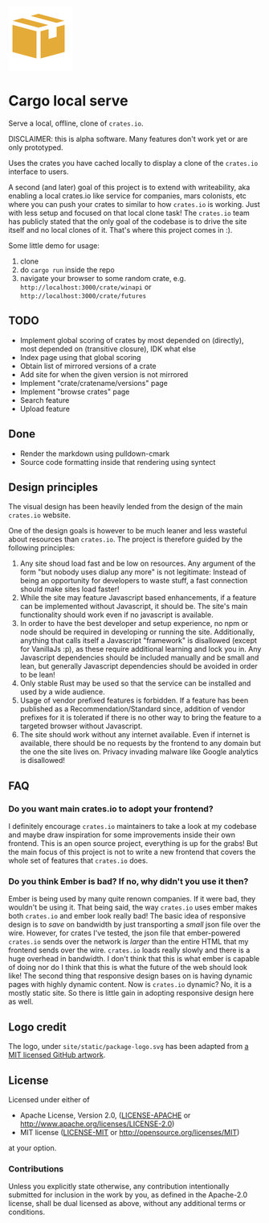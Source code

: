 <img src="site/static/package-logo.svg" width="128">

# Cargo local serve

Serve a local, offline, clone of `crates.io`.

DISCLAIMER: this is alpha software. Many features don't work yet
or are only prototyped.

Uses the crates you have cached locally to display a clone of the `crates.io` interface to users.

A second (and later) goal of this project is to extend with writeability, aka enabling a local crates.io like service for companies, mars colonists, etc where you can push your crates to similar to how `crates.io` is working. Just with less setup and focused on that local clone task! The `crates.io` team has publicly stated that the only goal of the codebase is to drive the site itself and no local clones of it. That's where this project comes in :).

Some little demo for usage:

1. clone
2. do `cargo run` inside the repo
3. navigate your browser to some random crate, e.g. `http://localhost:3000/crate/winapi` or `http://localhost:3000/crate/futures`

## TODO

* Implement global scoring of crates by most depended on (directly), most depended on (transitive closure), IDK what else
* Index page using that global scoring
* Obtain list of mirrored versions of a crate
* Add site for when the given version is not mirrored
* Implement  "crate/cratename/versions" page
* Implement "browse crates" page
* Search feature
* Upload feature

## Done

* Render the markdown using pulldown-cmark
* Source code formatting inside that rendering using syntect

## Design principles

The visual design has been heavily lended from the design
of the main `crates.io` website.

One of the design goals is however to be much leaner and
less wasteful about resources than `crates.io`.
The project is therefore guided by the following principles:

1. Any site shoud load fast and be low on resources.
	Any argument of the form "but nobody uses dialup any more" is not legitimate:
	Instead of being an opportunity for developers to waste stuff, a fast connection should make sites load faster!
2. While the site may feature Javascript based enhancements,
	if a feature can be implemented without Javascript, it should be.
	The site's main functionality should work even if no javascript
	is available.
3. In order to have the best developer and setup experience,
	no npm or node should be required in developing or running the site.
	Additionally, anything that calls itself a Javascript "framework" is disallowed (except for VanillaJs :p),
	as these require additional learning and lock you in.
	Any Javascript dependencies should be included manually and be small and lean,
	but generally Javascript dependencies should be avoided in order to be lean!
4. Only stable Rust may be used so that the service can be installed and used by a wide audience.
5. Usage of vendor prefixed features is forbidden. If a feature has been
	published as a Recommendation/Standard since, addition of vendor prefixes
	for it is tolerated if there is no other way to bring the feature
	to a targeted browser without Javascript.
6. The site should work without any internet available.
	Even if internet is available, there should be no requests by the frontend
	to any domain but the one the site lives on.
	Privacy invading malware like Google analytics is disallowed!

## FAQ

### Do you want main crates.io to adopt your frontend?

I definitely encourage `crates.io` maintainers to take a look at my codebase and maybe draw inspiration for some improvements inside their own frontend. This is an open source project, everything is up for the grabs! But the main focus of this project is not to write a new frontend that covers the whole set of features that `crates.io` does.

### Do you think Ember is bad? If no, why didn't you use it then?

Ember is being used by many quite renown companies. If it were bad, they wouldn't be using it.
That being said, the way `crates.io` uses ember makes both `crates.io` and ember look really bad! The basic idea of responsive design is to *save* on bandwidth by just transporting a *small* json file over the wire. However, for crates I've tested, the json file that ember-powered `crates.io` sends over the network is *larger* than the entire HTML that my frontend sends over the wire. `crates.io` loads really slowly and there is a huge overhead in bandwidth. I don't think that this is what ember is capable of doing nor do I think that this is what the future of the web should look like! The second thing that responsive design bases on is having dynamic pages with highly dynamic content. Now is `crates.io` dynamic? No, it is a mostly static site. So there is little gain in adopting responsive design here as well.

## Logo credit

The logo, under `site/static/package-logo.svg` has been adapted from
[a MIT licensed GitHub artwork](https://www.iconfinder.com/icons/298837/package_icon#size=128).

## License

Licensed under either of

* Apache License, Version 2.0, ([LICENSE-APACHE](LICENSE-APACHE) or http://www.apache.org/licenses/LICENSE-2.0)
* MIT license ([LICENSE-MIT](LICENSE-MIT) or http://opensource.org/licenses/MIT)

at your option.

### Contributions

Unless you explicitly state otherwise, any contribution intentionally submitted for inclusion in the work by you, as defined in the Apache-2.0 license, shall be dual licensed as above, without any additional terms or conditions.
